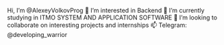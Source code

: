  Hi, I’m @AlexeyVolkovProg
👀 I’m interested in Backend
🌱 I’m currently studying in ITMO SYSTEM AND APPLICATION SOFTWARE
💞️ I’m looking to collaborate on interesting projects and internships
📫 Telegram: @developing_warrior
 

<!---
AlexeyVolkovProg/AlexeyVolkovProg is a ✨ special ✨ repository because its `README.md` (this file) appears on your GitHub profile.
You can click the Preview link to take a look at your changes.
--->
